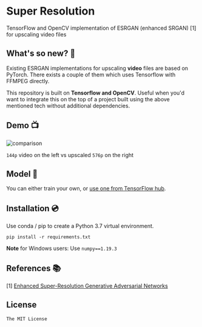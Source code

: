 # Super Resolution 

TensorFlow and OpenCV implementation of ESRGAN (enhanced SRGAN) [1] for upscaling video files


## What's so new? 💭

Existing ESRGAN implementations for upscaling **video** files are based on PyTorch. There exists a couple of them which uses Tensorflow with FFMPEG directly.

This repository is built on **Tensorflow and OpenCV**. Useful when you'd want to integrate this on the top of a project built using the above mentioned tech without additional dependencies.

## Demo 📺

![comparison](utils/comparison.gif)

`144p` video on the left vs upscaled `576p` on the right

## Model 📁

You can either train your own, or [use one from TensorFlow hub](https://tfhub.dev/captain-pool/esrgan-tf2/1).

## Installation 💿

Use conda / pip to create a Python 3.7 virtual environment.

`pip install -r requirements.txt`

**Note** for Windows users: Use `numpy==1.19.3`

## References 📚

[1] [Enhanced Super-Resolution Generative Adversarial Networks](https://arxiv.org/abs/1809.00219)

## License
`The MIT License`
